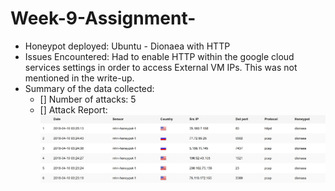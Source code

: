 # Week-9-Assignment-

   - Honeypot deployed: Ubuntu - Dionaea with HTTP
   - Issues Encountered: Had to enable HTTP within the google cloud services settings in order to access External VM IPs. This was not mentioned in the write-up. 
   - Summary of the data collected:
       - [] Number of attacks: 5
       - [] Attack Report: ![](https://github.com/jrs3ww/Week-9-Assignment-/blob/master/Attacks.JPG)
 
